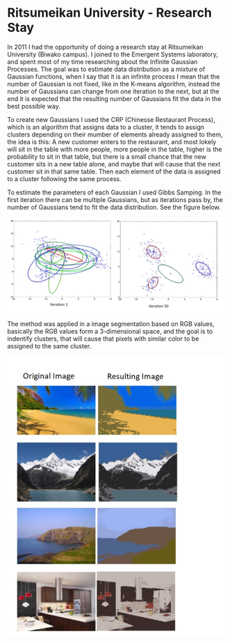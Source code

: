 # Ritsumeikan University - Research Stay

In 2011 I had the opportunity of doing a research stay at Ritsumeikan University (Biwako campus). I joined to the Emergent Systems laboratory, and spent most of my time researching about the Infinite Gaussian Processes. The goal was to estimate data distribution as a mixture of Gaussian functions, when I say that it is an infinite process I mean that the number of Gaussian is not fixed, like in the K-means algorithm, instead the number of Gaussians can change from one iteration to the next, but at the end it is expected that the resulting number of Gaussians fit the data in the best possible way.

To create new Gaussians I used the CRP (Chinesse Restaurant Process), which is an algorithm that assigns data to a cluster, it tends to assign clusters depending on their mumber of elements already assigned to them, the idea is this: A new customer enters to the restaurant, and most lokely will sit in the table with more people, more people in the table, higher is the probability to sit in that table, but there is a small chance that the new customer sits in a new table alone, and maybe that will cause that the next customer sit in that same table.  Then each element of the data is assigned to a cluster following the same process. 

To estimate the parameters of each Gaussian I used Gibbs Samping. In the first iteration there can be multiple Gaussians, but as iterations pass by, the number of Gaussians tend to fit the data distribution. See the figure below.

![](jica.jpg)

The method was applied in a image segmentation  based on RGB values, basically the RGB values form a 3-dimensional space, and the goal is to indentify clusters, that will cause that pixels with similar color to be assigned to the same cluster.

![](jica2.jpg)

